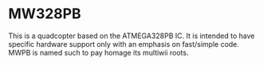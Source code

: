 # MW328PB
This is a quadcopter based on the ATMEGA328PB IC. It is intended to have specific hardware support only with an emphasis on fast/simple code. MWPB is named such to pay homage its multiwii roots.
